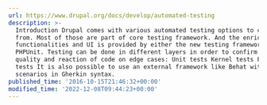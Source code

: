 ```yaml
---
url: https://www.drupal.org/docs/develop/automated-testing
description: >-
  Introduction Drupal comes with various automated testing options to choose
  from. Most of those are part of core testing framework. And the enriched
  functionalities and UI is provided by either the new testing framework
  PHPUnit. Testing can be done in different layers in order to confirm the
  quality and reaction of code on edge cases: Unit tests Kernel tests Functional
  tests It is also possible to use an external framework like Behat with
  scenarios in Gherkin syntax.
published_time: '2016-10-15T21:46:32+00:00'
modified_time: '2022-12-08T09:44:23+00:00'
---
```

